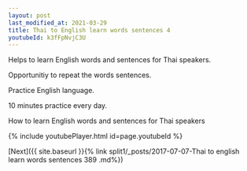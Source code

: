 ```yaml
---
layout: post
last_modified_at: 2021-03-29
title: Thai to English learn words sentences 4 
youtubeId: k3fFpNvjC3U
---
```

 
 
Helps to learn English words and sentences for Thai speakers.

Opportunitiy to repeat the words sentences. 

Practice English language. 
 
10 minutes practice every day. 
 
How to learn English words and sentences for Thai speakers 
 
{% include youtubePlayer.html id=page.youtubeId %}
 
 
[Next]({{ site.baseurl }}{% link  split1/_posts/2017-07-07-Thai to english learn words sentences 389 .md%})
 
